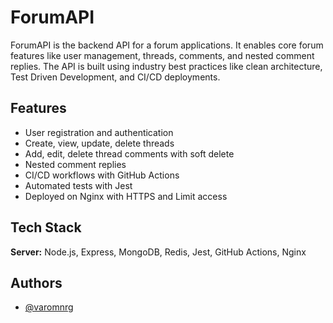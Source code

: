 
# ForumAPI

ForumAPI is the backend API for a forum applications. It enables core forum features like user management, threads, comments, and nested comment replies. The API is built using industry best practices like clean architecture, Test Driven Development, and CI/CD deployments.

## Features

-  User registration and authentication
-  Create, view, update, delete threads
-  Add, edit, delete thread comments with soft delete
-  Nested comment replies
-  CI/CD workflows with GitHub Actions
-  Automated tests with Jest
-  Deployed on Nginx with HTTPS and Limit access

## Tech Stack

**Server:**  Node.js, Express, MongoDB, Redis, Jest, GitHub Actions, Nginx

## Authors

-   [@varomnrg](https://www.github.com/varomnrg)
